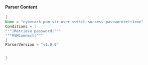 #### Parser Content
```Java
{
Name = "cyberark-pam-str-user-switch-success-passwordretrieve"
Conditions = [
"""|Retrieve password|"""
"""PSMConnect|"""
]
ParserVersion = "v1.0.0"


}
```